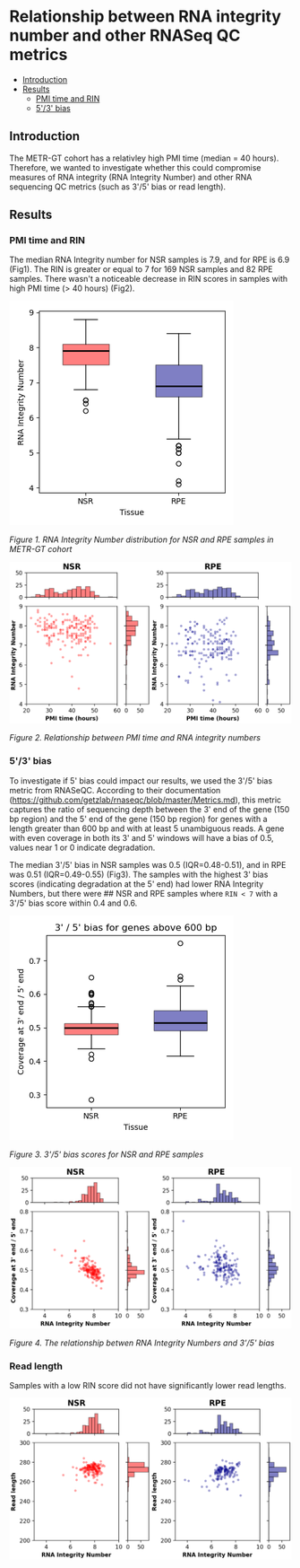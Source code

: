 # Relationship between RNA integrity number and other RNASeq QC metrics

<!-- vim-markdown-toc GFM -->

* [Introduction](#introduction)
* [Results](#results)
    * [PMI time and RIN](#pmi-time-and-rin)
    * [5'/3' bias](#53-bias)

<!-- vim-markdown-toc -->

## Introduction

The METR-GT cohort has a relativley high PMI time (median = 40 hours). Therefore, we wanted to investigate whether this could compromise measures of RNA integrity (RNA Integrity Number) and other RNA sequencing QC metrics (such as 3'/5' bias or read length).

## Results

### PMI time and RIN

The median RNA Integrity number for NSR samples is 7.9, and for RPE is 6.9 (Fig1). The RIN is greater or equal to 7 for 169 NSR samples and 82 RPE samples.
There wasn't a noticeable decrease in RIN scores in samples with high PMI time (> 40 hours) (Fig2).  

<a name="fig1"></a>

![Fig 1](images/RIN_boxplot.png)

*Figure 1. RNA Integrity Number distribution for NSR and RPE samples in METR-GT cohort*


<a name="fig2"></a>

![Fig 2](images/pmi_time_vs_rni.png)

*Figure 2. Relationship between PMI time and RNA integrity numbers*


### 5'/3' bias

To investigate if 5' bias could impact our results, we used the 3'/5' bias metric from RNASeQC. According to their documentation (https://github.com/getzlab/rnaseqc/blob/master/Metrics.md), this metric captures the ratio of sequencing depth between the 3' end of the gene (150 bp region) and the 5' end of the gene (150 bp region) for genes with a length greater than 600 bp and with at least 5 unambiguous reads.
A gene with even coverage in both its 3' and 5' windows will have a bias of 0.5, values near 1 or 0 indicate degradation.

The median 3'/5' bias in NSR samples was 0.5 (IQR=0.48-0.51), and in RPE was 0.51 (IQR=0.49-0.55) (Fig3). The samples with the highest 3' bias scores (indicating degradation at the 5' end) had lower RNA Integrity Numbers, but there were ## NSR and RPE samples where `RIN < 7` with a 3'/5' bias score within 0.4 and 0.6.

<a name="fig3"></a>
![Fig 3](images/boxplot_3prime_bias.png)

*Figure 3. 3'/5' bias scores for NSR and RPE samples*

<a name="fig4"></a>
![Fig3](images/RIN_vs_3prime_bias.png)

*Figure 4. The relationship betwen RNA Integrity Numbers and 3'/5' bias*

### Read length
Samples with a low RIN score did not have significantly lower read lengths. 

![Fig5](images/RIN_vs_read_length.png)
